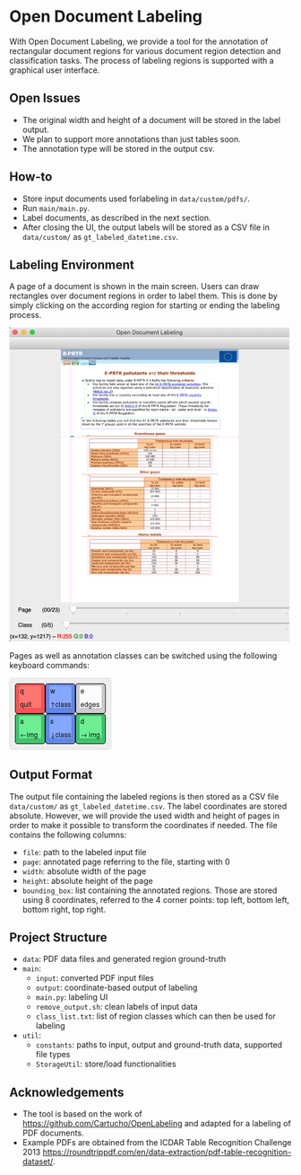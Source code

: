 # Open Document Labeling

With Open Document Labeling, we provide a tool for the annotation of rectangular document regions for various document region detection and classification tasks.
The process of labeling regions is supported with a graphical user interface.

## Open Issues

* The original width and height of a document will be stored in the label output.
* We plan to support more annotations than just tables soon.
* The annotation type will be stored in the output csv.

## How-to

* Store input documents used forlabeling in ```data/custom/pdfs/```.
* Run ```main/main.py```.
* Label documents, as described in the next section.
* After closing the UI, the output labels will be stored as a CSV file in ```data/custom/``` as ```gt_labeled_datetime.csv```.

## Labeling Environment

A page of a document is shown in the main screen.
Users can draw rectangles over document regions in order to label them.
This is done by simply clicking on the according region for starting or ending the labeling process.

<img src="./documentation/labeling_env.png" width="500" />

Pages as well as annotation classes can be switched using the following keyboard commands:

<img src="./documentation/keyboard_usage.jpg" />

## Output Format

The output file containing the labeled regions is then stored as a CSV file ```data/custom/``` as ```gt_labeled_datetime.csv```.
The label coordinates are stored absolute.
However, we will provide the used width and height of pages in order to make it possible to transform the coordinates if needed.
The file contains the following columns:
* ```file```:  path to the labeled input file
* ```page```: annotated page referring to the file, starting with 0
* ```width```: absolute width of the page 
* ```height```: absolute height of the page 
* ```bounding_box```: list containing the annotated regions. Those are stored using 8 coordinates, referred to the 4 corner points: top left, bottom left, bottom right, top right.

## Project Structure

* ```data```: PDF data files and generated region ground-truth
* ```main```:
  * ```input```: converted PDF input files
  * ```output```: coordinate-based output of labeling
  * ```main.py```: labeling UI
  * ```remove_output.sh```: clean labels of input data
  * ```class_list.txt```: list of region classes which can then be used for labeling
* ```util```:
  * ```constants```: paths to input, output and ground-truth data, supported file types
  * ```StorageUtil```: store/load functionalities
  

## Acknowledgements

* The tool is based on the work of https://github.com/Cartucho/OpenLabeling and adapted for a labeling of PDF documents.
* Example PDFs are obtained from the ICDAR Table Recognition Challenge 2013 https://roundtrippdf.com/en/data-extraction/pdf-table-recognition-dataset/.
